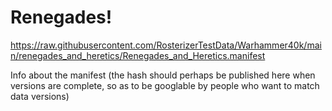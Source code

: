 # Renegades!

https://raw.githubusercontent.com/RosterizerTestData/Warhammer40k/main/renegades_and_heretics/Renegades_and_Heretics.manifest

Info about the manifest (the hash should perhaps be published here when versions are complete, so as to be googlable by people who want to match data versions)
